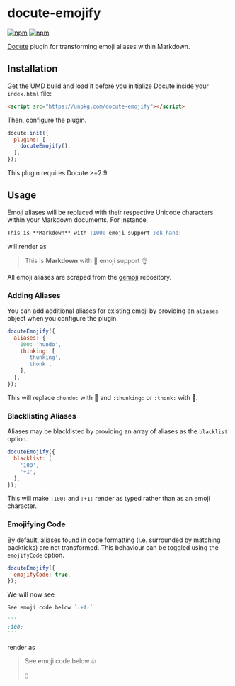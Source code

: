 # docute-emojify
[![npm](https://img.shields.io/npm/v/docute-emojify.svg?style=flat-square)](https://www.npmjs.com/package/docute-emojify)
[![npm](https://img.shields.io/npm/dm/docute-emojify.svg?style=flat-square)](https://www.npmjs.com/package/docute-emojify)

[Docute](https://v3.docute.org) plugin for transforming emoji aliases within Markdown.

## Installation
Get the UMD build and load it before you initialize Docute inside your `index.html` file:

```html
<script src="https://unpkg.com/docute-emojify"></script>
```

Then, configure the plugin.

```js
docute.init({
  plugins: [
    docuteEmojify(),
  ],
});
```

This plugin requires Docute >=2.9.

## Usage
Emoji aliases will be replaced with their respective Unicode characters within your Markdown documents. For instance,

```markdown
This is **Markdown** with :100: emoji support :ok_hand:
```

will render as

> This is **Markdown** with 💯 emoji support 👌

All emoji aliases are scraped from the [gemoji](https://github.com/github/gemoji) repository.

### Adding Aliases
You can add additional aliases for existing emoji by providing an `aliases` object when you configure the plugin.

```js
docuteEmojify({
  aliases: {
    100: 'hundo',
    thinking: [
      'thunking',
      'thonk',
    ],
  },
});
```

This will replace `:hundo:` with 💯 and `:thunking:` or `:thonk:` with 🤔.

### Blacklisting Aliases
Aliases may be blacklisted by providing an array of aliases as the `blacklist` option.

```js
docuteEmojify({
  blacklist: [
    '100',
    '+1',
  ],
});
```

This will make `:100:` and `:+1:` render as typed rather than as an emoji character.

### Emojifying Code
By default, aliases found in code formatting (i.e. surrounded by matching backticks) are not transformed. This behaviour can be toggled using the `emojifyCode` option.

```js
docuteEmojify({
  emojifyCode: true,
});
```

We will now see

````markdown
See emoji code below `:+1:`

```
:100:
```
````

render as

> See emoji code below `👍`
>
> ```
> 💯
> ```
